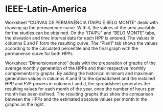 # IEEE-Latin-America

Worksheet “CURVAS DE PERMANÊNCIA ITAIPU E BELO MONTE” deals with drawing up the permanence curve. With it, the values of the area available for the studies can be obtained. On the “ITAIPU” and “BELO MONTE” tabs, the elevation and time interval data for each HPP is entered. The values in columns E and F form the resulting curve. The “Plan1” tab shows the values according to the calculated percentile and the final graph with the permanence curve for both HPPs.

Worksheet “Dimensionamento” deals with the preparation of graphs of the average monthly generation of the HPPs and their respective monthly complementarity graphs. By adding the historical minimum and maximum generation values in columns A and B to the spreadsheet and the installed HPP and FVF powers in columns I and J, the spreadsheet generates the resulting values for each month of the year, once the number of hours per month has been defined. The resulting graphs thus show the comparison between the HPPs and the estimated absolute values per month in the graphs on the right.
